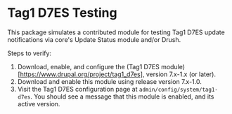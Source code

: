 # Tag1 D7ES Testing

This package simulates a contributed module for testing Tag1 D7ES update
notifications via core's Update Status module and/or Drush.

Steps to verify:
1. Download, enable, and configure the (Tag1 D7ES module)[https://www.drupal.org/project/tag1_d7es], version 7.x-1.x (or later).
2. Download and enable this module using release version 7.x-1.0.
3. Visit the Tag1 D7ES configuration page at `admin/config/system/tag1-d7es`. You should see a message that this module is enabled, and its active version.

